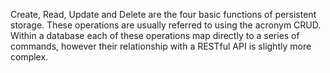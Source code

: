 Create, Read, Update and Delete are the four basic functions of persistent storage. These operations are usually referred to using the acronym CRUD. Within a database each of these operations map directly to a series of commands, however their relationship with a RESTful API is slightly more complex.
